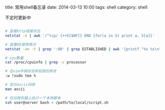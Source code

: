 title: 常用shell备忘录
date: 2014-03-13 10:00
tags: shell
category: shell


不定时更新中

```sh

# 查看http链接状态
netstat -n | awk '/^tcp/ {++S[$NF]} END {for(a in S) print a, S[a]}'

# 查看80使用情况
netstat -an -t | grep ':80' | grep ESTABLISHED | awk '{printf "%s %s\n", $5, $6}' | uniq | sort

# cpu数量
cat /proc/cpuinfo | grep -c processor

# 在vim中保存没有权限的修改
:w !sudo tee %

# 显示ascii码表
man ascii

# 在远程机器上执行一个本地脚本
ssh user@server bash < /path/to/local/script.sh

```
